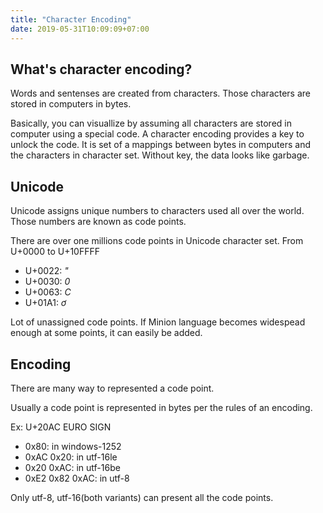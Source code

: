 ```yaml
---
title: "Character Encoding"
date: 2019-05-31T10:09:09+07:00
---
```


## What's character encoding?

Words and sentenses are created from characters. Those characters are stored in computers in bytes.

Basically, you can visuallize by assuming all characters are stored in computer using a special code. A character encoding provides a key to unlock the code. It is set of a mappings between bytes in computers and the characters in character set.
Without key, the data looks like garbage.

## Unicode

Unicode assigns unique numbers to characters used all over the world. Those numbers are known as code points.

There are over one millions code points in Unicode character set. From U+0000 to U+10FFFF  
* U+0022: _"_  
* U+0030: _0_  
* U+0063: _C_  
* U+01A1: _ơ_  

Lot of unassigned code points. If Minion language becomes widespead enough at some points, it can easily be added.

## Encoding

There are many way to represented a code point.

Usually a code point is represented in bytes per the rules of an encoding. 

Ex: U+20AC EURO SIGN  
* 0x80: in windows-1252  
* 0xAC 0x20: in utf-16le  
* 0x20 0xAC: in utf-16be  
* 0xE2 0x82 0xAC: in utf-8  

Only utf-8, utf-16(both variants) can present all the code points.